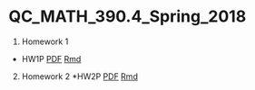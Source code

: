 # QC_MATH_390.4_Spring_2018
1. Homework 1
* HW1P [PDF](https://github.com/Rachelhia/QC_MATH_390.4_Spring_2018/blob/master/390-hw01p-rachelhia.pdf) [Rmd](https://github.com/Rachelhia/QC_MATH_390.4_Spring_2018/blob/master/390-hw01p-rachelhia.Rmd)

2. Homework 2
*HW2P [PDF](https://github.com/Rachelhia/QC_MATH_390.4_Spring_2018/blob/master/hw02p-rachelhia.pdf) [Rmd](https://github.com/Rachelhia/QC_MATH_390.4_Spring_2018/blob/master/hw02p-rachelhia.Rmd)
